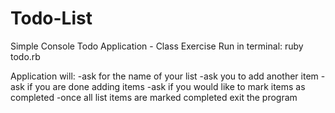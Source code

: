 # Todo-List
Simple Console Todo Application - Class Exercise
Run in terminal: ruby todo.rb

Application will:
  -ask for the name of your list
  -ask you to add another item
  -ask if you are done adding items
  -ask if you would like to mark items as completed
  -once all list items are marked completed exit the program
